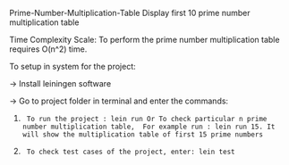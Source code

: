 Prime-Number-Multiplication-Table
Display first 10 prime number multiplication table

Time Complexity Scale: To perform the prime number multiplication table requires O(n^2) time.

To setup in system for the project:

-> Install leiningen software

-> Go to project folder in terminal and enter the commands:

1.      To run the project : lein run Or To check particular n prime number multiplication table,  For example run : lein run 15. It will show the multiplication table of first 15 prime numbers

2.      To check test cases of the project, enter: lein test






        

      

